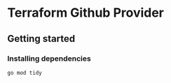 # Terraform Github Provider

## Getting started

### Installing dependencies

```sh
go mod tidy
```
